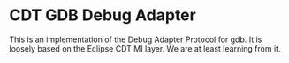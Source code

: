 # CDT GDB Debug Adapter

This is an implementation of the Debug Adapter Protocol for gdb.
It is loosely based on the Eclipse CDT MI layer.
We are at least learning from it.
